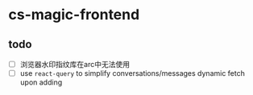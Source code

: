 # cs-magic-frontend

## todo

- [ ] 浏览器水印指纹库在arc中无法使用
- [ ] use `react-query` to simplify conversations/messages dynamic fetch upon adding

